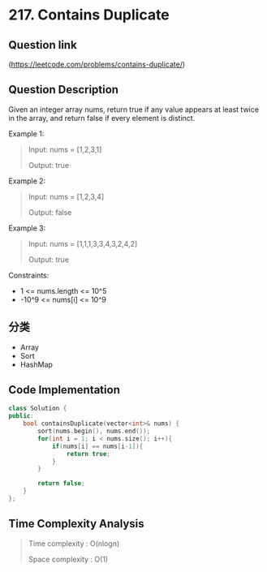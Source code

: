 # 217. Contains Duplicate

## Question link
(https://leetcode.com/problems/contains-duplicate/)

## Question Description
Given an integer array nums, return true if any value appears at least twice in the array, and return false if every element is distinct.

Example 1:

> Input: nums = [1,2,3,1]
>
> Output: true

Example 2:

> Input: nums = [1,2,3,4]
>
> Output: false

Example 3:

> Input: nums = [1,1,1,3,3,4,3,2,4,2]
>
> Output: true

Constraints:
- 1 <= nums.length <= 10^5
- -10^9 <= nums[i] <= 10^9

## 分类
- Array
- Sort
- HashMap

## Code Implementation
```c++
class Solution {
public:
    bool containsDuplicate(vector<int>& nums) {
        sort(nums.begin(), nums.end());
        for(int i = 1; i < nums.size(); i++){
            if(nums[i] == nums[i-1]){
                return true;
            }
        }

        return false;
    }
};
```

## Time Complexity Analysis
> Time complexity  : O(nlogn)
>
> Space complexity : O(1)